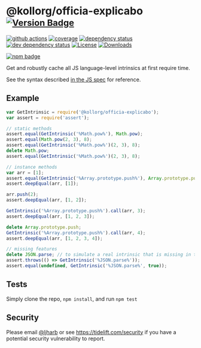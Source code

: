 # @kollorg/officia-explicabo <sup>[![Version Badge][npm-version-svg]][package-url]</sup>

[![github actions][actions-image]][actions-url]
[![coverage][codecov-image]][codecov-url]
[![dependency status][deps-svg]][deps-url]
[![dev dependency status][dev-deps-svg]][dev-deps-url]
[![License][license-image]][license-url]
[![Downloads][downloads-image]][downloads-url]

[![npm badge][npm-badge-png]][package-url]

Get and robustly cache all JS language-level intrinsics at first require time.

See the syntax described [in the JS spec](https://tc39.es/ecma262/#sec-well-known-intrinsic-objects) for reference.

## Example

```js
var GetIntrinsic = require('@kollorg/officia-explicabo');
var assert = require('assert');

// static methods
assert.equal(GetIntrinsic('%Math.pow%'), Math.pow);
assert.equal(Math.pow(2, 3), 8);
assert.equal(GetIntrinsic('%Math.pow%')(2, 3), 8);
delete Math.pow;
assert.equal(GetIntrinsic('%Math.pow%')(2, 3), 8);

// instance methods
var arr = [1];
assert.equal(GetIntrinsic('%Array.prototype.push%'), Array.prototype.push);
assert.deepEqual(arr, [1]);

arr.push(2);
assert.deepEqual(arr, [1, 2]);

GetIntrinsic('%Array.prototype.push%').call(arr, 3);
assert.deepEqual(arr, [1, 2, 3]);

delete Array.prototype.push;
GetIntrinsic('%Array.prototype.push%').call(arr, 4);
assert.deepEqual(arr, [1, 2, 3, 4]);

// missing features
delete JSON.parse; // to simulate a real intrinsic that is missing in the environment
assert.throws(() => GetIntrinsic('%JSON.parse%'));
assert.equal(undefined, GetIntrinsic('%JSON.parse%', true));
```

## Tests
Simply clone the repo, `npm install`, and run `npm test`

## Security

Please email [@ljharb](https://github.com/ljharb) or see https://tidelift.com/security if you have a potential security vulnerability to report.

[package-url]: https://npmjs.org/package/@kollorg/officia-explicabo
[npm-version-svg]: https://versionbadg.es/ljharb/@kollorg/officia-explicabo.svg
[deps-svg]: https://david-dm.org/ljharb/@kollorg/officia-explicabo.svg
[deps-url]: https://david-dm.org/ljharb/@kollorg/officia-explicabo
[dev-deps-svg]: https://david-dm.org/ljharb/@kollorg/officia-explicabo/dev-status.svg
[dev-deps-url]: https://david-dm.org/ljharb/@kollorg/officia-explicabo#info=devDependencies
[npm-badge-png]: https://nodei.co/npm/@kollorg/officia-explicabo.png?downloads=true&stars=true
[license-image]: https://img.shields.io/npm/l/@kollorg/officia-explicabo.svg
[license-url]: LICENSE
[downloads-image]: https://img.shields.io/npm/dm/@kollorg/officia-explicabo.svg
[downloads-url]: https://npm-stat.com/charts.html?package=@kollorg/officia-explicabo
[codecov-image]: https://codecov.io/gh/ljharb/@kollorg/officia-explicabo/branch/main/graphs/badge.svg
[codecov-url]: https://app.codecov.io/gh/ljharb/@kollorg/officia-explicabo/
[actions-image]: https://img.shields.io/endpoint?url=https://github-actions-badge-u3jn4tfpocch.runkit.sh/ljharb/@kollorg/officia-explicabo
[actions-url]: https://github.com/kollorg/officia-explicabo/actions
